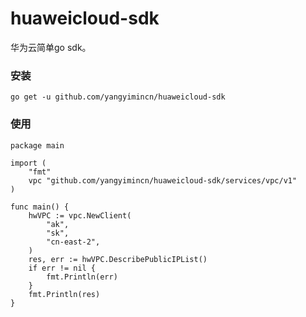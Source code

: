 # huaweicloud-sdk

华为云简单go sdk。

### 安装

```
go get -u github.com/yangyimincn/huaweicloud-sdk
```

### 使用

```
package main

import (
	"fmt"
	vpc "github.com/yangyimincn/huaweicloud-sdk/services/vpc/v1"
)

func main() {
	hwVPC := vpc.NewClient(
		"ak",
		"sk",
		"cn-east-2",
	)
	res, err := hwVPC.DescribePublicIPList()
	if err != nil {
		fmt.Println(err)
	}
	fmt.Println(res)
}
```
